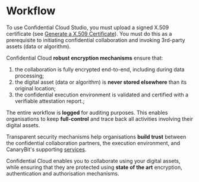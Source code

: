 # Workflow

To use Confidential Cloud Studio, you must upload a signed X.509 certificate (see [Generate a X.509 Certificate](x509_cert.md)). You must do this as a prerequisite to initiating confidential collaboration and invoking 3rd-party assets (data or algorithm).

Confidential Cloud **robust encryption mechanisms** ensure that:

1. the collaboration is fully encrypted end-to-end, including during data processing;
2. the digital asset (data or algorithm) is **never stored elsewhere** than its original location;
3. the confidential execution environment is validated and certified with a verifiable attestation report.;

The entire workflow is **logged** for auditing purposes. This enables organisations to keep **full-control** and trace back all activities involving their digital assets.

Transparent security mechanisms help organisations **build trust** between the
confidential collaboration partners, the execution environment, and CanaryBit's supporting [services](architecture.md).

Confidential Cloud enables you to collaborate using your digital assets, while ensuring that they are protected using **state of the art** encryption, authentication and authorisation mechanisms.
